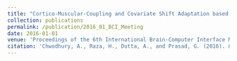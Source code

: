 ```yaml
---
title: "Cortico-Muscular-Coupling and Covariate Shift Adaptation based BCI for Personalized NeuroRehabilitation of Stroke Patients."
collection: publications
permalink: /publication/2016_01_BCI_Meeting
date: 2016-01-01
venue: 'Proceedings of the 6th International Brain-Computer Interface Meeting, 2016'
citation: 'Chwodhury, A., Raza, H., Dutta, A., and Prasad, G. (2016). &quot;Cortico-Muscular-Coupling and Covariate Shift Adaptation based BCI for Personalized NeuroRehabilitation of Stroke Patients.&quot; <i>BCI Meeting, 2016</i>. pp. 4610-4614.'
---
```



